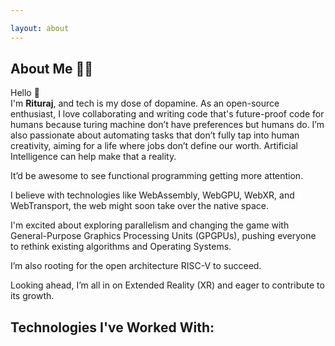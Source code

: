 ```yaml
---

layout: about
---
```


<script>
  import FamiliarTechStack from '$lib/components/site/familiar-tech-stack.svelte'
</script>

## About Me 👨‍💻

Hello <span class="wave">👋</span>  
I'm **Rituraj**, and tech is my dose of dopamine. As an open-source enthusiast, I love collaborating and writing code that's future-proof code for humans because turing machine don’t have preferences but humans do.
I’m also passionate about automating tasks that don’t fully tap into human creativity, aiming for a life where jobs don’t define our worth. Artificial Intelligence can help make that a reality.

It’d be awesome to see functional programming getting more attention.

I believe with technologies like WebAssembly, WebGPU, WebXR, and WebTransport, the web might soon take over the native space.

I'm excited about exploring parallelism and changing the game with General-Purpose Graphics Processing Units (GPGPUs), pushing everyone to rethink existing algorithms and Operating Systems.

I’m also rooting for the open architecture RISC-V to succeed.

Looking ahead, I’m all in on Extended Reality (XR) and eager to contribute to its growth.

## Technologies I've Worked With:

<FamiliarTechStack />
